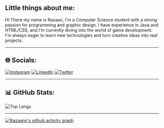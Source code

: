 ## Little things about me:
Hi There my name is Razaan, I'm a Computer Science student with a strong passion for programming and graphic design. I have experience in Java and HTML/CSS, and I’m currently diving into the world of game development. I'm always eager to learn new technologies and turn creative ideas into real projects.

---

## 🌐 Socials:

[![Instagram](https://img.shields.io/badge/Instagram-E4405F?style=for-the-badge&logo=instagram&logoColor=white)](https://instagram.com/ranprojectt_)
[![LinkedIn](https://img.shields.io/badge/LinkedIn-0A66C2?style=for-the-badge&logo=linkedin&logoColor=white)](https://www.linkedin.com/in/mrazaanarjuna/)
[![Twitter](https://img.shields.io/badge/Twitter-1DA1F2?style=for-the-badge&logo=twitter&logoColor=white)](https://x.com/Ranprojectt)

---

## 📊 GitHub Stats:

![Top Langs](https://github-readme-stats.vercel.app/api/top-langs/?username=Razaann&layout=compact&theme=radical)

---

[![Razaann's github activity graph](https://github-readme-activity-graph.vercel.app/graph?username=Razaann&theme=tokyo-night)](https://github.com/ashutosh00710/github-readme-activity-graph)
